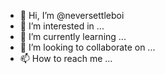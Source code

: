- 👋 Hi, I’m @neversettleboi
- 👀 I’m interested in ...
- 🌱 I’m currently learning ...
- 💞️ I’m looking to collaborate on ...
- 📫 How to reach me ...

<!---
neversettleboi/neversettleboi is a ✨ special ✨ repository because its `README.md` (this file) appears on your GitHub profile.
You can click the Preview link to take a look at your changes.
--->
